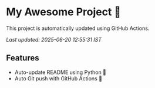 # My Awesome Project 🚀

This project is automatically updated using GitHub Actions.

_Last updated: 2025-06-20 12:55:31 IST_

## Features
- Auto-update README using Python 🐍
- Auto Git push with GitHub Actions 🤖
